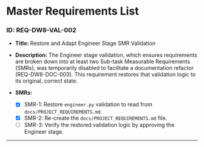 # Master Requirements List

### ID: REQ-DW8-VAL-002

- **Title:** Restore and Adapt Engineer Stage SMR Validation

- **Description:** The Engineer stage validation, which ensures requirements are broken down into at least two Sub-task Measurable Requirements (SMRs), was temporarily disabled to facilitate a documentation refactor (REQ-DW8-DOC-003). This requirement restores that validation logic to its original, correct state.

- **SMRs:**
  - [x] SMR-1: Restore `engineer.py` validation to read from `docs/PROJECT_REQUIREMENTS.md`.
  - [x] SMR-2: Re-create the `docs/PROJECT_REQUIREMENTS.md` file.
  - [ ] SMR-3: Verify the restored validation logic by approving the Engineer stage.
---
